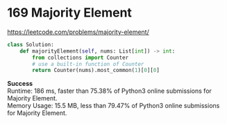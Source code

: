 # 169 Majority Element

https://leetcode.com/problems/majority-element/

```python
class Solution:
    def majorityElement(self, nums: List[int]) -> int:
        from collections import Counter
        # use a built-in function of Counter
        return Counter(nums).most_common(1)[0][0]
```

**Success**\
Runtime: 186 ms, faster than 75.38% of Python3 online submissions for Majority Element.\
Memory Usage: 15.5 MB, less than 79.47% of Python3 online submissions for Majority Element.

